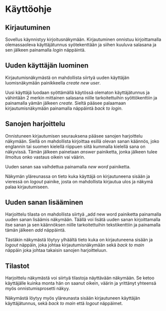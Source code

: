 # Käyttöohje

## Kirjautuminen

Sovellus käynnistyy kirjoitusnäkymään. Kirjautuminen onnistuu kirjoittamalla olemassaoleva käyttäjätunnus syötekenttään ja siihen kuuluva salasana ja sen jälkeen painamalla _login_ näppäintä.

## Uuden käyttäjän luominen

Kirjautumisnäkymästä on mahdollista siirtyä uuden käyttäjän luomisnäkymään painikkeella _create new user_.

Uusi käyttäjä luodaan syöttämällä käytössä olematon käyttäjätunnus ja vähintään 2 merkin mittainen salasana niille tarkoitettuihin syöttökenttiin ja painamalla yämän jälkeen _create_. Sieltä pääsee palaamaan kirjautumisnäkymään painamalla näppäintä _back to login_.

## Sanojen harjoittelu

Onnistuneen kirjautumisen seurauksena pääsee sanojen harjoittelu näkymään. Siellä on mahdollista kirjoittaa esillä olevan sanan käännös, joko englannin tai suomen kielellä riippuen siitä kummalla kielellä sana on näkyvissä. Tämän jälkeen painetaan _answer_ painiketta, jonka jälkeen tulee ilmoitus onko vastaus oikein vai väärin.

Uuden sanan saa vaihdettua painamalla _new word_ painiketta.

Näkymän yläreunassa on tieto kuka käyttäjä on kirjautuneena sisään ja vieressä on _logout_ painike, josta on mahdollista kirjautua ulos ja näkymä palaa kirjautumiseen.

## Uuden sanan lisääminen

Harjoittelu tilasta on mahdollista siirtyä _add new word painiketta painamalla uuden sanan lisäämis näkymään. Täällä voi lisätä uuden sanan kirjoittamalla itse sanan ja sen käännöksen niille tarkoitettuihin tekstikenttiin ja painamalla tämän jälkeen _add_ näppäintä.

Tästäkin näkymästä löytyy ylhäältä tieto kuka on kirjautuneena sisään ja _logout_ näppäin, joka johtaa kirjautumisnäkymään sekä _back to main_ näppäin joka johtaa takaisin sanojen harjoitteluun.

## Tilastot

Harjoittelu näkymästä voi siirtyä tilastoja näyttävään näkymään. Se ketoo käyttäjälle kuinka monta hän on saanut oikein, väärin ja yrittänyt yhteensä myös onnistumisprosetti näkyy. 

Näkymästä löytyy myös yläreunasta sisään kirjautuneen käyttäjän käyttäjätunnus, sekä _back to main_ että _logout_ näppäimet.
